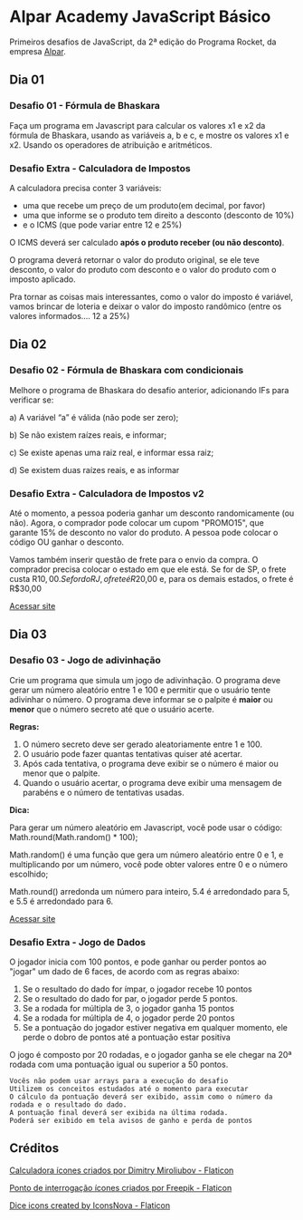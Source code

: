 # Alpar Academy JavaScript Básico

Primeiros desafios de JavaScript, da 2ª edição do Programa Rocket, da empresa [Alpar](https://alpar.com.br/).

## Dia 01

### Desafio 01 - Fórmula de Bhaskara

Faça um programa em Javascript para calcular os valores x1 e x2 da fórmula de Bhaskara, usando as variáveis a, b e c, e mostre os valores x1 e x2. 
Usando os operadores de atribuição e aritméticos.

### Desafio Extra - Calculadora de Impostos

A calculadora precisa conter 3 variáveis: 
* uma que recebe um preço de um produto(em decimal, por favor)
* uma que informe se o produto tem direito a desconto (desconto de 10%)
* e o ICMS (que pode variar entre 12 e 25%) 

O ICMS deverá ser calculado **após o produto receber (ou não desconto)**.

O programa deverá retornar o valor do produto original, 
se ele teve desconto, o valor do produto com desconto 
e o valor do produto com o imposto aplicado. 

Pra tornar as coisas mais interessantes, como o valor do imposto é variável, 
vamos brincar de loteria e deixar o valor do imposto randômico (entre os valores informados.... 12 a 25%)

## Dia 02

### Desafio 02 - Fórmula de Bhaskara com condicionais

Melhore o programa de Bhaskara do desafio anterior, adicionando IFs para verificar se:

a) A variável “a” é válida (não pode ser zero);

b) Se não existem raízes reais, e informar;

c) Se existe apenas uma raiz real, e informar essa raiz;

d) Se existem duas raízes reais, e as informar

### Desafio Extra - Calculadora de Impostos v2

Até o momento, a pessoa poderia ganhar um desconto randomicamente (ou não). 
Agora, o comprador pode colocar um cupom "PROMO15", que garante 15% de desconto no valor do produto. 
A pessoa pode colocar o código OU ganhar o desconto.

Vamos também inserir questão de frete para o envio da compra. 
O comprador precisa colocar o estado em que ele está. 
Se for de SP, o frete custa R$10,00. 
Se for do RJ, o frete é R$20,00 e, para os demais estados, o frete é R$30,00

[Acessar site](https://gedotech-calculadora-de-impostos.vercel.app/)

## Dia 03

### Desafio 03 - Jogo de adivinhação

Crie um programa que simula um jogo de adivinhação. 
O programa deve gerar um número aleatório entre 1 e 100 e permitir que o usuário tente adivinhar o número. 
O programa deve informar se o palpite é **maior** ou **menor** que o número secreto até que o usuário acerte.

**Regras:**
1. O número secreto deve ser gerado aleatoriamente entre 1 e 100.
2. O usuário pode fazer quantas tentativas quiser até acertar.
3. Após cada tentativa, o programa deve exibir se o número é maior ou menor que o
palpite.
4. Quando o usuário acertar, o programa deve exibir uma mensagem de parabéns e o
número de tentativas usadas.

**Dica:**

Para gerar um número aleatório em Javascript, você pode usar o código:
Math.round(Math.random() * 100);

Math.random() é uma função que gera um número aleatório entre 0 e 1, e multiplicando
por um número, você pode obter valores entre 0 e o número escolhido;

Math.round() arredonda um número para inteiro, 5.4 é arredondado para 5, e 5.5 é
arredondado para 6.

[Acessar site](https://gedotech-jogo-de-advinhacao.vercel.app/)

### Desafio Extra - Jogo de Dados

O jogador inicia com 100 pontos, e pode ganhar ou perder pontos ao "jogar" um dado de 6 faces, de acordo com as regras abaixo:
 
1. Se o resultado do dado for ímpar, o jogador recebe 10 pontos
2. Se o resultado do dado for par, o jogador perde 5 pontos.
3. Se a rodada for múltipla de 3, o jogador ganha 15 pontos
4. Se a rodada for múltipla de 4, o jogador perde 20 pontos
5. Se a pontuação do jogador estiver negativa em qualquer momento, ele perde o dobro de pontos até a pontuação estar positiva
 
O jogo é composto por 20 rodadas, e o jogador ganha se ele chegar na 20ª rodada com uma pontuação igual ou superior a 50 pontos.
 
    Vocês não podem usar arrays para a execução do desafio
    Utilizem os conceitos estudados até o momento para executar
    O cálculo da pontuação deverá ser exibido, assim como o número da rodada e o resultado do dado.
    A pontuação final deverá ser exibida na última rodada.
    Poderá ser exibido em tela avisos de ganho e perda de pontos

## Créditos

<a href="https://www.flaticon.com/br/icones-gratis/calculadora" title="calculadora ícones">Calculadora ícones criados por Dimitry Miroliubov - Flaticon</a>

<a href="https://www.flaticon.com/br/icones-gratis/ponto-de-interrogacao" title="ponto de interrogação ícones">Ponto de interrogação ícones criados por Freepik - Flaticon</a>

<a href="https://www.flaticon.com/free-icons/dice" title="dice icons">Dice icons created by IconsNova - Flaticon</a>